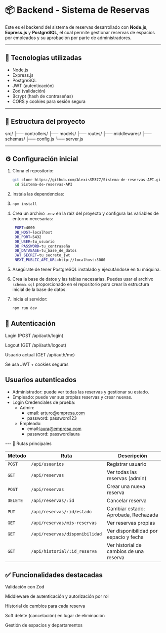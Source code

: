 # 📦 Backend - Sistema de Reservas

Este es el backend del sistema de reservas desarrollado con **Node.js**, **Express.js** y **PostgreSQL**, el cual permite gestionar reservas de espacios por empleados y su aprobación por parte de administradores.

---

## 🚀 Tecnologías utilizadas

- Node.js
- Express.js
- PostgreSQL
- JWT (autenticación)
- Zod (validación)
- Bcrypt (hash de contraseñas)
- CORS y cookies para sesión segura

---

## 📁 Estructura del proyecto

src/
├── controllers/
├── models/
├── routes/
├── middlewares/
├── schemas/
├── config.js
└── server.js


---

## ⚙️ Configuración inicial
1. Clona el repositorio:
   ```bash
   git clone https://github.com/AlexisSM377/Sistema-de-reservas-API.git
    cd Sistema-de-reservas-API
    ```
2. Instala las dependencias:
3. ```bash
   npm install
   ```
4. Crea un archivo `.env` en la raíz del proyecto y configura las variables de entorno necesarias:
   ```bash
    PORT=4000
    DB_HOST=localhost
    DB_PORT=5432
    DB_USER=tu_usuario
    DB_PASSWORD=tu_contraseña
    DB_DATABASE=tu_base_de_datos
    JWT_SECRET=tu_secreto_jwt
    NEXT_PUBLIC_API_URL=http://localhost:3000
    ```
5. Asegúrate de tener PostgreSQL instalado y ejecutándose en tu máquina.
6. Crea la base de datos y las tablas necesarias. Puedes usar el archivo `schema.sql` proporcionado en el repositorio para crear la estructura inicial de la base de datos.

7. Inicia el servidor:
   ```bash
   npm run dev
   ```

## 🔐 Autenticación

Login (POST /api/auth/login)

Logout (GET /api/auth/logout)

Usuario actual (GET /api/auth/me)

Se usa JWT + cookies seguras

## Usuarios autenticados
- Administrador: puede ver todas las reservas y gestionar su estado.
- Empleado: puede ver sus propias reservas y crear nuevas.
- Login 
Credenciales de prueba:
  - Admin: 
    - email: arturo@empresa.com
    - password: password123
  - Empleado: 
    - email:laura@empresa.com
    - password: passwordlaura



--- 🧾 Rutas principales

| Método   | Ruta                           | Descripción                             |
| -------- | ------------------------------ | --------------------------------------- |
| `POST`   | `/api/usuarios`                | Registrar usuario                       |
| `GET`    | `/api/reservas`                | Ver todas las reservas (admin)          |
| `POST`   | `/api/reservas`                | Crear una nueva reserva                 |
| `DELETE` | `/api/reservas/:id`            | Cancelar reserva                        |
| `PUT`    | `/api/reservas/:id/estado`     | Cambiar estado: Aprobada, Rechazada     |
| `GET`    | `/api/reservas/mis-reservas`   | Ver reservas propias                    |
| `GET`    | `/api/reservas/disponibilidad` | Ver disponibilidad por espacio y fecha  |
| `GET`    | `/api/historial/:id_reserva`   | Ver historial de cambios de una reserva |

## ✅ Funcionalidades destacadas

Validación con Zod

Middleware de autenticación y autorización por rol

Historial de cambios para cada reserva

Soft delete (cancelación) en lugar de eliminación

Gestión de espacios y departamentos
